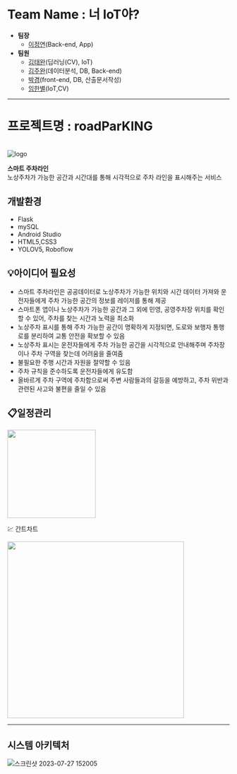 # Team Name : 너 IoT야?
- <strong>팀장</strong>
   - <a href="https://github.com/jung-yeon/">이정연</a>(Back-end, App)
- <strong>팀원</strong>
   - <a href="https://github.com/ssklpp/">김태완</a>(딥러닝(CV), IoT)
   - <a href="https://github.com/kjwane/">김주완</a>(데이터분석, DB, Back-end)
   - <a href="https://github.com/GyeomPark/">박겸</a>(front-end, DB, 산출문서작성)
   - <a href="https://github.com/seame12/">임한별</a>(IoT,CV)
<hr>

# 프로젝트명 : roadParKING
<br>![logo](https://github.com/jung-yeon/ai_first_project/assets/77679326/3db0b31e-7295-434c-9579-5992b19038e9)

<b>스마트 주차라인</b> </br>
노상주차가 가능한 공간과 시간대를 통해 시각적으로 주차 라인을 표시해주는 서비스
## 개발환경
- Flask
- mySQL
- Android Studio
- HTML5,CSS3
- YOLOV5, Roboflow

## 💡아이디어 필요성
- 스마트 주차라인은 공공데이터로 노상주차가 가능한 위치와 시간 데이터 가져와 운전자들에게 주차 가능한 공간의 정보를 레이저를 통해 제공
- 스마트폰 앱이나 노상주차가 가능한 공간과 그 외에 민영, 공영주차장 위치를 확인할 수 있어, 주차를 찾는 시간과 노력을 최소화
- 노상주차 표시를 통해 주차 가능한 공간이 명확하게 지정되면, 도로와 보행자 통행로를 분리하여 교통 안전을 확보할 수 있음
- 노상주차 표시는 운전자들에게 주차 가능한 공간을 시각적으로 안내해주며 주차장이나 주차 구역을 찾는데 어려움을 줄여줌
- 불필요한 주행 시간과 자원을 절약할 수 있음
- 주차 규칙을 준수하도록 운전자들에게 유도함
- 올바르게 주차 구역에 주차함으로써 주변 사람들과의 갈등을 예방하고, 주차 위반과 관련된 사고와 불편을 줄일 수 있음

## 📋일정관리
<a href="https://www.notion.so/IoT-AI-7713450f67c44943b1d8b56c25b82aa2"><image src="https://github.com/jung-yeon/ai_first_project/assets/77679326/6f3bd501-0169-4916-a296-8df88cd16d39" height="200"></a></br>
<p>💹 간트차트 </p>
<a><image src="https://github.com/2023-AISCHOOL-IOTA/YOU_IoT/assets/77679326/5383f6b9-daea-410a-9642-168b435211b6" height="400"></a>
<hr>


## 시스템 아키텍처
![스크린샷 2023-07-27 152005](https://github.com/2023-AISCHOOL-IOTA/YOU_IoT/assets/77679326/588f1620-14c0-4a39-82ea-89db37eb6dda)



